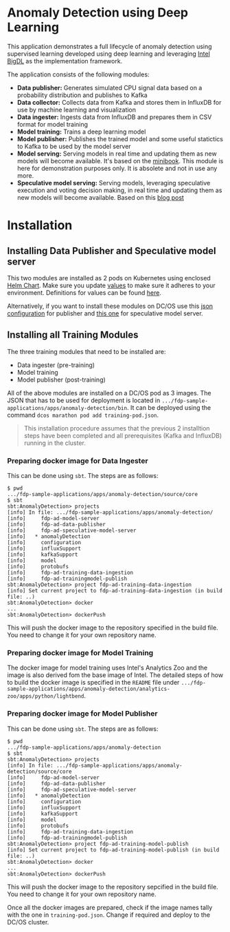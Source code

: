 # Anomaly Detection using Deep Learning

This application demonstrates a full lifecycle of anomaly detection using supervised learning developed using deep learning and leveraging [Intel BigDL](https://software.intel.com/en-us/articles/bigdl-distributed-deep-learning-on-apache-spark) as the implementation framework.

The application consists of the following modules:

* **Data publisher:** Generates simulated CPU signal data based on a probability distribution and publishes to Kafka
* **Data collector:** Collects data from Kafka and stores them in InfluxDB for use by machine learning and visualization
* **Data ingester:** Ingests data from InfluxDB and prepares them in CSV format for model training
* **Model training:** Trains a deep learning model
* **Model publisher:** Publishes the trained model and some useful statictics to Kafka to be used by the model server
* **Model serving:** Serving models in real time and updating them as new models will become available. It's based on the
[minibook](https://www.lightbend.com/blog/serving-machine-learning-models-free-oreilly-ebook-from-lightbend). This module is here for demonstration purposes only. It is absolete and not in use any more.
* **Speculative model serving:** Serving models, leveraging speculative execution and voting decision making,
in real time and updating them as new models will become available. Based on this [blog post](https://developer.lightbend.com/blog/2018-05-24-speculative-model-serving/index.html)


# Installation

## Installing Data Publisher and Speculative model server

This two modules are installed as 2 pods on Kubernetes using enclosed [Helm Chart](/apps/anomaly-detection/adchart).
Make sure you update [values](/apps/anomaly-detection/adchart/values.yaml) to make sure
it adheres to your environment. Definitions for values can be found [here](/apps/anomaly-detection/adchart/values-metadata.yaml).

Alternatively, if you want to install these modules on DC/OS use this [json configuration](/apps/anomaly-detection/source/core/adpublisher/src/main/resources/adpublisher.json)
for publisher and  [this one](/apps/anomaly-detection/source/core/adspeculativemodelserver/src/main/resources/adspeculativemodelserver.json) for speculative model server.

## Installing all Training Modules

The three training modules that need to be installed are:

* Data ingester (pre-training)
* Model training
* Model publisher (post-training)

All of the above modules are installed on a DC/OS pod as 3 images. The JSON that has to be used for deployment is located in `.../fdp-sample-applications/apps/anomaly-detection/bin`. It can be deployed using the command `dcos marathon pod add training-pod.json`.

> This installation procedure assumes that the previous 2 installtion steps have been completed and all prerequisites (Kafka and InfluxDB) running in the cluster.

### Preparing docker image for Data Ingester

This can be done using `sbt`. The steps are as follows:

```
$ pwd
.../fdp-sample-applications/apps/anomaly-detection/source/core
$ sbt
sbt:AnomalyDetection> projects
[info] In file: .../fdp-sample-applications/apps/anomaly-detection/
[info] 	   fdp-ad-model-server
[info] 	   fdp-ad-data-publisher
[info] 	   fdp-ad-speculative-model-server
[info] 	 * anomalyDetection
[info] 	   configuration
[info] 	   influxSupport
[info] 	   kafkaSupport
[info] 	   model
[info] 	   protobufs
[info] 	   fdp-ad-training-data-ingestion
[info] 	   fdp-ad-trainingmodel-publish
sbt:AnomalyDetection> project fdp-ad-training-data-ingestion
[info] Set current project to fdp-ad-training-data-ingestion (in build file: ..)
sbt:AnomalyDetection> docker
...
sbt:AnomalyDetection> dockerPush

```

This will push the docker image to the repository specified in the build file. You need to change it for your own repository name.

### Preparing docker image for Model Training

The docker image for model training uses Intel's Analytics Zoo and the image is also derived fom the base image of Intel. The detailed steps of how to build the docker image is specified in the `README` file under `.../fdp-sample-applications/apps/anomaly-detection/analytics-zoo/apps/python/lightbend`.


### Preparing docker image for Model Publisher

This can be done using `sbt`. The steps are as follows:

```
$ pwd
.../fdp-sample-applications/apps/anomaly-detection
$ sbt
sbt:AnomalyDetection> projects
[info] In file: .../fdp-sample-applications/apps/anomaly-detection/source/core
[info] 	   fdp-ad-model-server
[info] 	   fdp-ad-data-publisher
[info] 	   fdp-ad-speculative-model-server
[info] 	 * anomalyDetection
[info] 	   configuration
[info] 	   influxSupport
[info] 	   kafkaSupport
[info] 	   model
[info] 	   protobufs
[info] 	   fdp-ad-training-data-ingestion
[info] 	   fdp-ad-trainingmodel-publish
sbt:AnomalyDetection> project fdp-ad-training-model-publish
[info] Set current project to fdp-ad-training-model-publish (in build file: ..)
sbt:AnomalyDetection> docker
...
sbt:AnomalyDetection> dockerPush

```

This will push the docker image to the repository sepcified in the build file. You need to change it for your own repository name.

Once all the docker images are prepared, check if the image names tally with the one in `training-pod.json`. Change if required and deploy to the DC/OS cluster.




